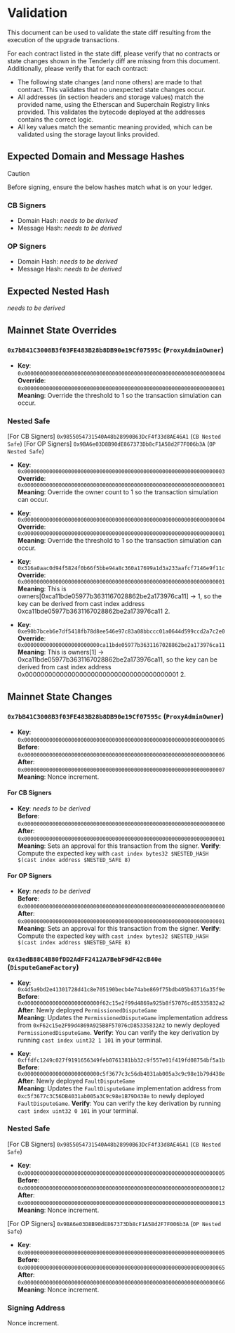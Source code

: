 # Validation

This document can be used to validate the state diff resulting from the execution of the upgrade transactions.

For each contract listed in the state diff, please verify that no contracts or state changes shown in the Tenderly diff are missing from this document. Additionally, please verify that for each contract:

- The following state changes (and none others) are made to that contract. This validates that no unexpected state changes occur.
- All addresses (in section headers and storage values) match the provided name, using the Etherscan and Superchain Registry links provided. This validates the bytecode deployed at the addresses contains the correct logic.
- All key values match the semantic meaning provided, which can be validated using the storage layout links provided.

## Expected Domain and Message Hashes

> [!CAUTION]
>
> Before signing, ensure the below hashes match what is on your ledger.
>
> ### CB Signers
>
> - Domain Hash: _needs to be derived_
> - Message Hash: _needs to be derived_
>
> ### OP Signers
>
> - Domain Hash: _needs to be derived_
> - Message Hash: _needs to be derived_

## Expected Nested Hash

_needs to be derived_

## Mainnet State Overrides

### `0x7bB41C3008B3f03FE483B28b8DB90e19Cf07595c` (`ProxyAdminOwner`)

- **Key**: `0x0000000000000000000000000000000000000000000000000000000000000004` <br/>
  **Override**: `0x0000000000000000000000000000000000000000000000000000000000000001` <br/>
  **Meaning**: Override the threshold to 1 so the transaction simulation can occur.

### Nested Safe

[For CB Signers] `0x9855054731540A48b28990B63DcF4f33d8AE46A1` (`CB Nested Safe`)
[For OP Signers] `0x9BA6e03D8B90dE867373Db8cF1A58d2F7F006b3A` (`OP Nested Safe`)

- **Key**: `0x0000000000000000000000000000000000000000000000000000000000000003` <br/>
  **Override**: `0x0000000000000000000000000000000000000000000000000000000000000001` <br/>
  **Meaning**: Override the owner count to 1 so the transaction simulation can occur.

- **Key**: `0x0000000000000000000000000000000000000000000000000000000000000004` <br/>
  **Override**: `0x0000000000000000000000000000000000000000000000000000000000000001` <br/>
  **Meaning**: Override the threshold to 1 so the transaction simulation can occur.

- **Key**: `0x316a0aac0d94f5824f0b66f5bbe94a8c360a17699a1d3a233aafcf7146e9f11c` <br/>
  **Override**: `0x0000000000000000000000000000000000000000000000000000000000000001` <br/>
  **Meaning**: This is owners[0xca11bde05977b3631167028862be2a173976ca11] -> 1, so the key can be derived from cast index address 0xca11bde05977b3631167028862be2a173976ca11 2.

- **Key**: `0xe90b7bceb6e7df5418fb78d8ee546e97c83a08bbccc01a0644d599ccd2a7c2e0` <br/>
  **Override**: `0x000000000000000000000000ca11bde05977b3631167028862be2a173976ca11` <br/>
  **Meaning**: This is owners[1] -> 0xca11bde05977b3631167028862be2a173976ca11, so the key can be derived from cast index address 0x0000000000000000000000000000000000000001 2.

## Mainnet State Changes

### `0x7bB41C3008B3f03FE483B28b8DB90e19Cf07595c` (`ProxyAdminOwner`)

- **Key**: `0x0000000000000000000000000000000000000000000000000000000000000005` <br/>
  **Before**: `0x0000000000000000000000000000000000000000000000000000000000000006` <br/>
  **After**: `0x0000000000000000000000000000000000000000000000000000000000000007` <br/>
  **Meaning**: Nonce increment.

#### For CB Signers

- **Key**: _needs to be derived_ <br/>
  **Before**: `0x0000000000000000000000000000000000000000000000000000000000000000` <br/>
  **After**: `0x0000000000000000000000000000000000000000000000000000000000000001` <br/>
  **Meaning**: Sets an approval for this transaction from the signer.
  **Verify**: Compute the expected key with `cast index bytes32 $NESTED_HASH $(cast index address $NESTED_SAFE 8)`

#### For OP Signers

- **Key**: _needs to be derived_ <br/>
  **Before**: `0x0000000000000000000000000000000000000000000000000000000000000000` <br/>
  **After**: `0x0000000000000000000000000000000000000000000000000000000000000001` <br/>
  **Meaning**: Sets an approval for this transaction from the signer.
  **Verify**: Compute the expected key with `cast index bytes32 $NESTED_HASH $(cast index address $NESTED_SAFE 8)`

### `0x43edB88C4B80fDD2AdFF2412A7BebF9dF42cB40e` (`DisputeGameFactory`)

- **Key**: `0x4d5a9bd2e41301728d41c8e705190becb4e74abe869f75bdb405b63716a35f9e` <br/>
  **Before**: `0x000000000000000000000000f62c15e2f99d4869a925b8f57076cd85335832a2` <br/>
  **After**: Newly deployed `PermissionedDisputeGame` <br/>
  **Meaning**: Updates the `PermissionedDisputeGame` implementation address from `0xF62c15e2F99d4869A925B8F57076cD85335832A2` to newly deployed `PermissionedDisputeGame`.
  **Verify**: You can verify the key derivation by running `cast index uint32 1 101` in your terminal.

- **Key**: `0xffdfc1249c027f9191656349feb0761381bb32c9f557e01f419fd08754bf5a1b` <br/>
  **Before**: `0x000000000000000000000000c5f3677c3c56db4031ab005a3c9c98e1b79d438e` <br/>
  **After**: Newly deployed `FaultDisputeGame` <br/>
  **Meaning**: Updates the `FaultDisputeGame` implementation address from `0xc5f3677c3C56DB4031ab005a3C9c98e1B79D438e` to newly deployed `FaultDisputeGame`.
  **Verify**: You can verify the key derivation by running `cast index uint32 0 101` in your terminal.

### Nested Safe

[For CB Signers] `0x9855054731540A48b28990B63DcF4f33d8AE46A1` (`CB Nested Safe`)

- **Key**: `0x0000000000000000000000000000000000000000000000000000000000000005` <br/>
  **Before**: `0x0000000000000000000000000000000000000000000000000000000000000012` <br/>
  **After**: `0x0000000000000000000000000000000000000000000000000000000000000013` <br/>
  **Meaning**: Nonce increment.

[For OP Signers] `0x9BA6e03D8B90dE867373Db8cF1A58d2F7F006b3A` (`OP Nested Safe`)

- **Key**: `0x0000000000000000000000000000000000000000000000000000000000000005` <br/>
  **Before**: `0x0000000000000000000000000000000000000000000000000000000000000065` <br/>
  **After**: `0x0000000000000000000000000000000000000000000000000000000000000066` <br/>
  **Meaning**: Nonce increment.

### Signing Address

Nonce increment.
